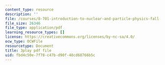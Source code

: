 ```yaml
---
content_type: resource
description: ''
file: /courses/8-701-introduction-to-nuclear-and-particle-physics-fall-2020/fbd4c50e7f78c47bd90f48cd68766b5c_DXf8JrCEaNk.pdf
file_size: 26346
file_type: application/pdf
learning_resource_types: []
license: https://creativecommons.org/licenses/by-nc-sa/4.0/
ocw_type: OCWFile
resourcetype: Document
title: 3play pdf file
uid: fbd4c50e-7f78-c47b-d90f-48cd68766b5c
---
```

